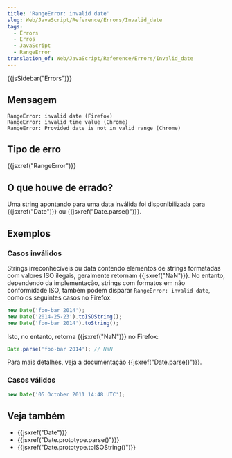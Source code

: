 ```yaml
---
title: 'RangeError: invalid date'
slug: Web/JavaScript/Reference/Errors/Invalid_date
tags:
  - Errors
  - Erros
  - JavaScript
  - RangeError
translation_of: Web/JavaScript/Reference/Errors/Invalid_date
---
```

{{jsSidebar("Errors")}}

## Mensagem

    RangeError: invalid date (Firefox)
    RangeError: invalid time value (Chrome)
    RangeError: Provided date is not in valid range (Chrome)

## Tipo de erro

{{jsxref("RangeError")}}

## O que houve de errado?

Uma string apontando para uma data inválida foi disponibilizada para {{jsxref("Date")}} ou {{jsxref("Date.parse()")}}.

## Exemplos

### Casos inválidos

Strings irreconhecíveis ou data contendo elementos de strings formatadas com valores ISO ilegais, geralmente retornam {{jsxref("NaN")}}. No entanto, dependendo da implementação, strings com formatos em não conformidade ISO, também podem disparar `RangeError: invalid date`, como os seguintes casos no Firefox:

```js example-bad
new Date('foo-bar 2014');
new Date('2014-25-23').toISOString();
new Date('foo-bar 2014').toString();
```

Isto, no entanto, retorna {{jsxref("NaN")}} no Firefox:

```js example-bad
Date.parse('foo-bar 2014'); // NaN
```

Para mais detalhes, veja a documentação {{jsxref("Date.parse()")}}.

### Casos válidos

```js example-good
new Date('05 October 2011 14:48 UTC');
```

## Veja também

- {{jsxref("Date")}}
- {{jsxref("Date.prototype.parse()")}}
- {{jsxref("Date.prototype.toISOString()")}}
